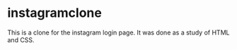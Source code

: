 # instagramclone
This is a clone for the instagram login page. It was done as a study of HTML and CSS.
